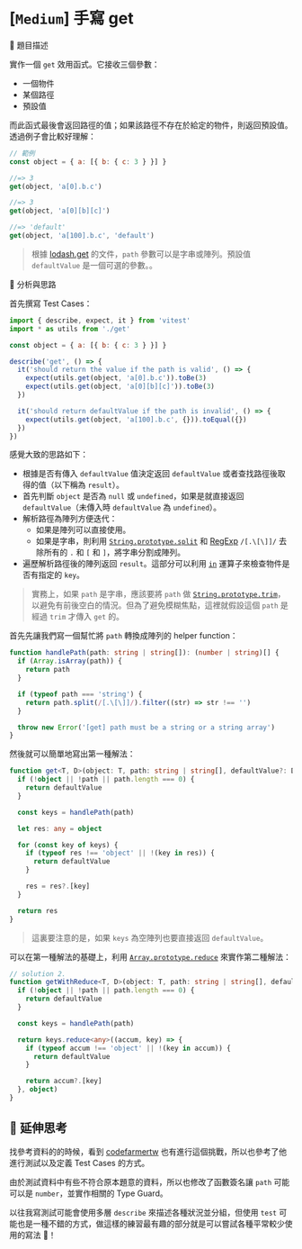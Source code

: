 # [`Medium`] 手寫 get

🔸 題目描述

實作一個 `get` 效用函式。它接收三個參數：

- 一個物件
- 某個路徑
- 預設值

而此函式最後會返回路徑的值；如果該路徑不存在於給定的物件，則返回預設值。透過例子會比較好理解：

```javascript
// 範例
const object = { a: [{ b: { c: 3 } }] }

//=> 3
get(object, 'a[0].b.c')

//=> 3
get(object, 'a[0][b][c]')

//=> 'default'
get(object, 'a[100].b.c', 'default')
```

> 根據 [lodash.get](https://lodash.com/docs/4.17.15#get) 的文件，`path` 參數可以是字串或陣列。預設值 `defaultValue` 是一個可選的參數。。

💭 分析與思路

首先撰寫 Test Cases：

```javascript
import { describe, expect, it } from 'vitest'
import * as utils from './get'

const object = { a: [{ b: { c: 3 } }] }

describe('get', () => {
  it('should return the value if the path is valid', () => {
    expect(utils.get(object, 'a[0].b.c')).toBe(3)
    expect(utils.get(object, 'a[0][b][c]')).toBe(3)
  })

  it('should return defaultValue if the path is invalid', () => {
    expect(utils.get(object, 'a[100].b.c', {})).toEqual({})
  })
})
```

感覺大致的思路如下：

- 根據是否有傳入 `defaultValue` 值決定返回 `defaultValue` 或者查找路徑後取得的值（以下稱為 `result`）。
- 首先判斷 `object` 是否為 `null` 或 `undefined`，如果是就直接返回 `defaultValue`（未傳入時 `defaultValue` 為 `undefined`）。
- 解析路徑為陣列方便迭代：
  - 如果是陣列可以直接使用。
  - 如果是字串，則利用 [`String.prototype.split`](https://developer.mozilla.org/en-US/docs/Web/JavaScript/Reference/Global_Objects/String/split) 和 [RegExp](https://developer.mozilla.org/en-US/docs/Web/JavaScript/Reference/Global_Objects/RegExp) `/[.\[\]]/` 去除所有的 `.` 和 `[` 和 `]`，將字串分割成陣列。
- 遍歷解析路徑後的陣列返回 `result`。這部分可以利用 [`in`](https://developer.mozilla.org/en-US/docs/Web/JavaScript/Reference/Operators/in) 運算子來檢查物件是否有指定的 `key`。

> 實務上，如果 `path` 是字串，應該要將 `path` 做 [`String.prototype.trim`](https://developer.mozilla.org/en-US/docs/Web/JavaScript/Reference/Global_Objects/String/trim)，以避免有前後空白的情況。但為了避免模糊焦點，這裡就假設這個 `path` 是經過 `trim` 才傳入 `get` 的。

首先先讓我們寫一個幫忙將 `path` 轉換成陣列的 helper function：

```typescript
function handlePath(path: string | string[]): (number | string)[] {
  if (Array.isArray(path)) {
    return path
  }

  if (typeof path === 'string') {
    return path.split(/[.\[\]]/).filter((str) => str !== '')
  }

  throw new Error('[get] path must be a string or a string array')
}
```

然後就可以簡單地寫出第一種解法：

```typescript
function get<T, D>(object: T, path: string | string[], defaultValue?: D): any | D {
  if (!object || !path || path.length === 0) {
    return defaultValue
  }

  const keys = handlePath(path)

  let res: any = object

  for (const key of keys) {
    if (typeof res !== 'object' || !(key in res)) {
      return defaultValue
    }

    res = res?.[key]
  }

  return res
}
```

> 這裏要注意的是，如果 `keys` 為空陣列也要直接返回 `defaultValue`。

可以在第一種解法的基礎上，利用 [`Array.prototype.reduce`](https://developer.mozilla.org/en-US/docs/Web/JavaScript/Reference/Global_Objects/Array/reduce) 來實作第二種解法：

```typescript
// solution 2.
function getWithReduce<T, D>(object: T, path: string | string[], defaultValue?: D): any | D {
  if (!object || !path || path.length === 0) {
    return defaultValue
  }

  const keys = handlePath(path)

  return keys.reduce<any>((accum, key) => {
    if (typeof accum !== 'object' || !(key in accum)) {
      return defaultValue
    }

    return accum?.[key]
  }, object)
}
```

## 💫 延伸思考

找參考資料的的時候，看到 [codefarmertw](https://github.com/codefarmertw) 也有進行這個挑戰，所以也參考了他進行測試以及定義 Test Cases 的方式。

由於測試資料中有些不符合原本題意的資料，所以也修改了函數簽名讓 `path` 可能可以是 `number`，並實作相關的 Type Guard。

以往我寫測試可能會使用多層 `describe` 來描述各種狀況並分組，但使用 `test` 可能也是一種不錯的方式，做這樣的練習最有趣的部分就是可以嘗試各種平常較少使用的寫法 🙌！
